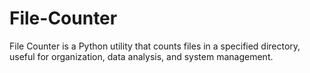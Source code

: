 # File-Counter
File Counter is a Python utility that counts files in a specified directory, useful for organization, data analysis, and system management.

